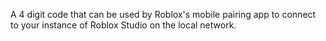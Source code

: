 A 4 digit code that can be used by Roblox's mobile pairing app to connect to your instance of Roblox Studio on the local network.